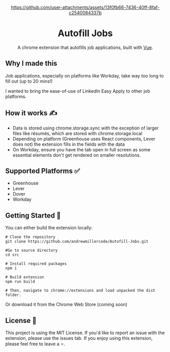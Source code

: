 <div align="center">

https://github.com/user-attachments/assets/13f0fb66-7436-40ff-8faf-c2540084337b

<h1 align="center">
  Autofill Jobs
</h1>
  <p>
  A chrome extension that autofills job applications, built with 
  <a href="https://vuejs.org/">Vue</a>.
</p>
</div>

## Why I made this 

Job applications, especially on platforms like Workday, take way too long to fill out (up to 20 mins!)

I wanted to bring the ease-of-use of LinkedIn Easy Apply to other job platforms.


## How it works ✍️

 - Data is stored using chrome.storage.sync with the exception of larger files like résumés, which are stored with chrome.storage.local
 - Depending on platform (Greenhouse uses React components, Lever does not) the extension fills in the fields with the data
 - On Workday, ensure you have the tab open in full screen as some essential elements don't get rendered on smaller resolutions.

## Supported Platforms ✅
 - Greenhouse 
 - Lever 
 - Dover 
 - Workday 

## Getting Started 🚀
You can either build the extension locally:
```
# Clone the repository
git clone https://github.com/andrewmillercode/Autofill-Jobs.git

#Go to source directory
cd src

# Install required packages
npm i 

# Build extension
npm run build

# Then, navigate to chrome://extensions and load unpacked the dist folder.
```
Or download it from the Chrome Web Store (coming soon)

## License 📝

This project is using the MIT License. If you'd like to report an issue with the extension, please use the issues tab. If you enjoy using this extension, please feel free to leave a ⭐. 

